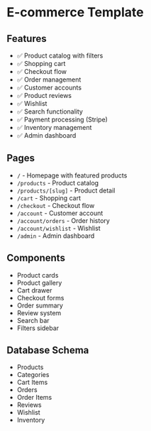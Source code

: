 # E-commerce Template

## Features

- ✅ Product catalog with filters
- ✅ Shopping cart
- ✅ Checkout flow
- ✅ Order management
- ✅ Customer accounts
- ✅ Product reviews
- ✅ Wishlist
- ✅ Search functionality
- ✅ Payment processing (Stripe)
- ✅ Inventory management
- ✅ Admin dashboard

## Pages

- `/` - Homepage with featured products
- `/products` - Product catalog
- `/products/[slug]` - Product detail
- `/cart` - Shopping cart
- `/checkout` - Checkout flow
- `/account` - Customer account
- `/account/orders` - Order history
- `/account/wishlist` - Wishlist
- `/admin` - Admin dashboard

## Components

- Product cards
- Product gallery
- Cart drawer
- Checkout forms
- Order summary
- Review system
- Search bar
- Filters sidebar

## Database Schema

- Products
- Categories
- Cart Items
- Orders
- Order Items
- Reviews
- Wishlist
- Inventory